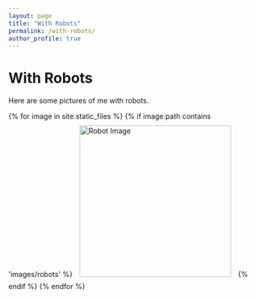 ```yaml
---
layout: page
title: "With Robots"
permalink: /with-robots/
author_profile: true
---
```


<h1>With Robots</h1>

<p>Here are some pictures of me with robots.</p>

{% for image in site.static_files %}
  {% if image.path contains 'images/robots' %}
    <img src="{{ site.baseurl }}{{ image.path }}" alt="Robot Image" style="width: 300px; margin: 10px;">
  {% endif %}
{% endfor %}

